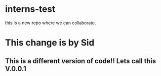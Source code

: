 # interns-test
this is a new repo where we can collaborate.

# This change is by Sid


## This is a different version of code!! Lets call this V.0.0.1
